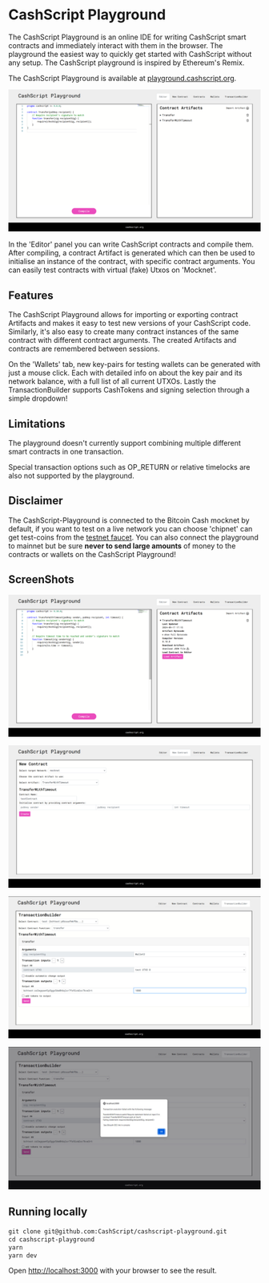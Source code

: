 # CashScript Playground
The CashScript Playground is an online IDE for writing CashScript smart contracts and immediately interact with them in the browser. The playground the easiest way to quickly get started with CashScript without any setup. The CashScript playground is inspired by Ethereum's Remix.

The CashScript Playground is available at [playground.cashscript.org](https://playground.cashscript.org/).

![Featured-screenhot](./screenshots/featured-screenshot.png)

In the 'Editor' panel you can write CashScript contracts and compile them. After compiling, a contract Artifact is generated which can then be used to initialise an instance of the contract, with specific contract arguments. You can easily test contracts with virtual (fake) Utxos on 'Mocknet'.

## Features

The CashScript Playground allows for importing or exporting contract Artifacts and makes it easy to test new versions of your CashScript code. Similarly, it's also easy to create many contract instances of the same contract with different contract arguments. The created Artifacts and contracts are remembered between sessions. 

On the 'Wallets' tab, new key-pairs for testing wallets can be generated with just a mouse click. Each with detailed info on about the key pair and its network balance, with a full list of all current UTXOs. Lastly the TransactionBuilder supports CashTokens and signing selection through a simple dropdown! 

## Limitations

The playground doesn't currently support combining multiple different smart contracts in one transaction.

Special transaction options such as OP_RETURN or relative timelocks are also not supported by the playground.

## Disclaimer

The CashScript-Playground is connected to the Bitcoin Cash mocknet by default, if you want to test on a live network you can choose 'chipnet' can get test-coins from the [testnet faucet](https://tbch.googol.cash/). You can also connect the playground to mainnet but be sure **never to send large amounts** of money to the contracts or wallets on the CashScript Playground!

## ScreenShots
![Screenshot-1](./screenshots/screenshot-1.png)

![Screenshot-2](./screenshots/screenshot-2.png)

![Screenshot-3](./screenshots/screenshot-3.png)

![Screenshot-4](./screenshots/screenshot-4.png)

## Running locally
```
git clone git@github.com:CashScript/cashscript-playground.git
cd cashscript-playground
yarn
yarn dev
```

Open [http://localhost:3000](http://localhost:3000) with your browser to see the result.
